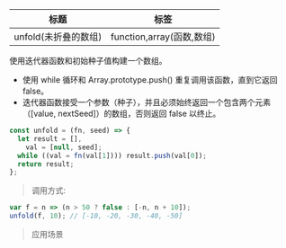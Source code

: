 | 标题                 | 标签                      |
| -------------------- | ------------------------- |
| unfold(未折叠的数组) | function,array(函数,数组) |

使用迭代器函数和初始种子值构建一个数组。

- 使用 while 循环和 Array.prototype.push() 重复调用该函数，直到它返回 false。
- 迭代器函数接受一个参数（种子），并且必须始终返回一个包含两个元素（[value, nextSeed]）的数组，否则返回 false 以终止。

```js
const unfold = (fn, seed) => {
  let result = [],
    val = [null, seed];
  while ((val = fn(val[1]))) result.push(val[0]);
  return result;
};
```

> 调用方式:

```js
var f = n => (n > 50 ? false : [-n, n + 10]);
unfold(f, 10); // [-10, -20, -30, -40, -50]
```

> 应用场景
